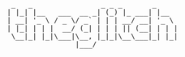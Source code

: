 <!doctype html>
<html>
<head>
<title>TheGlitch</title>
</head>
	
<body>
	<div>
		<pre>
 _   _                _ _ _       _
| |_| |__   ___  __ _| (_) |_ ___| |__
| __| '_ \ / _ \/ _` | | | __/ __| '_ \
| |_| | | |  __/ (_| | | | || (__| | | |
 \__|_| |_|\___|\__, |_|_|\__\___|_| |_|
                |___/
		</pre>
	</div>
<p></p>
</body>
</html>

